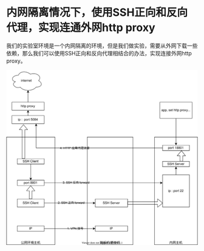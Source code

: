# 内网隔离情况下，使用SSH正向和反向代理，实现连通外网http proxy

我们的实验室环境是一个内网隔离的环境，但是我们做实验，需要从外网下载一些依赖，那么我们可以使用SSH正向和反向代理相结合的办法，实现连接外网http proxy。

![](dia/2021.ssh.tunnel.drawio.svg)

